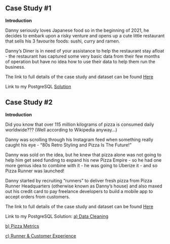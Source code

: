 ## Case Study #1
**Introduction**

Danny seriously loves Japanese food so in the beginning of 2021, he decides to embark upon a risky venture and opens up a cute little restaurant that sells his 3 favourite foods: sushi, curry and ramen.

Danny’s Diner is in need of your assistance to help the restaurant stay afloat - the restaurant has captured some very basic data from their few months of operation but have no idea how to use their data to help them run the business.

The link to full details of the case study and dataset can be found [Here](https://8weeksqlchallenge.com/case-study-1/)


Link to my PostgreSQL [Solution](https://github.com/Julie-Odhiambo/8Weeks-SQL-Challenge/blob/main/DannyDinner.sql/)

## Case Study #2

**Introduction**

Did you know that over 115 million kilograms of pizza is consumed daily worldwide??? (Well according to Wikipedia anyway…)

Danny was scrolling through his Instagram feed when something really caught his eye - “80s Retro Styling and Pizza Is The Future!”

Danny was sold on the idea, but he knew that pizza alone was not going to help him get seed funding to expand his new Pizza Empire - so he had one more genius idea to combine with it - he was going to Uberize it - and so Pizza Runner was launched!

Danny started by recruiting “runners” to deliver fresh pizza from Pizza Runner Headquarters (otherwise known as Danny’s house) and also maxed out his credit card to pay freelance developers to build a mobile app to accept orders from customers.

The link to full details of the case study and dataset can be found [Here](https://8weeksqlchallenge.com/case-study-2/)

Link to my PostgreSQL Solution: 
[a) Data Cleaning](https://github.com/Julie-Odhiambo/8Weeks-SQL-Challenge/blob/main/Case%20Study%20%232/1.%20Data%20Cleaning)

[b) Pizza Metrics](https://github.com/Julie-Odhiambo/8Weeks-SQL-Challenge/blob/main/Case%20Study%20%232/2.%20Pizza%20Metrics)

[c) Runner & Customer Experience](https://github.com/Julie-Odhiambo/8Weeks-SQL-Challenge/blob/main/Case%20Study%20%232/3.%20Runner%20and%20Customer%20Experience)
